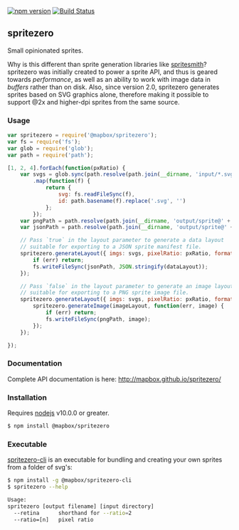 [![npm version](https://badge.fury.io/js/%40mapbox%2Fspritezero.svg)](https://badge.fury.io/js/%40mapbox%2Fspritezero)
[![Build Status](https://travis-ci.com/mapbox/spritezero.svg?branch=main)](https://travis-ci.com/mapbox/spritezero)

## spritezero

Small opinionated sprites.

Why is this different than sprite generation libraries like [spritesmith](https://github.com/Ensighten/spritesmith)?
spritezero was initially created to power a sprite API, and thus is geared towards
_performance_, as well as an ability to work with image data in _buffers_
rather than on disk. Also, since version 2.0, spritezero generates sprites
based on SVG graphics alone, therefore making it possible to support @2x
and higher-dpi sprites from the same source.


### Usage
```js
var spritezero = require('@mapbox/spritezero');
var fs = require('fs');
var glob = require('glob');
var path = require('path');

[1, 2, 4].forEach(function(pxRatio) {
    var svgs = glob.sync(path.resolve(path.join(__dirname, 'input/*.svg')))
        .map(function(f) {
            return {
                svg: fs.readFileSync(f),
                id: path.basename(f).replace('.svg', '')
            };
        });
    var pngPath = path.resolve(path.join(__dirname, 'output/sprite@' + pxRatio + '.png'));
    var jsonPath = path.resolve(path.join(__dirname, 'output/sprite@' + pxRatio + '.json'));

    // Pass `true` in the layout parameter to generate a data layout
    // suitable for exporting to a JSON sprite manifest file.
    spritezero.generateLayout({ imgs: svgs, pixelRatio: pxRatio, format: true }, function(err, dataLayout) {
        if (err) return;
        fs.writeFileSync(jsonPath, JSON.stringify(dataLayout));
    });

    // Pass `false` in the layout parameter to generate an image layout
    // suitable for exporting to a PNG sprite image file.
    spritezero.generateLayout({ imgs: svgs, pixelRatio: pxRatio, format: false }, function(err, imageLayout) {
        spritezero.generateImage(imageLayout, function(err, image) {
            if (err) return;
            fs.writeFileSync(pngPath, image);
        });
    });

});

```


### Documentation

Complete API documentation is here:  http://mapbox.github.io/spritezero/


### Installation

Requires [nodejs](http://nodejs.org/) v10.0.0 or greater.

```bash
$ npm install @mapbox/spritezero
```


### Executable

[spritezero-cli](https://github.com/mapbox/spritezero-cli) is an executable for bundling and creating your own sprites from a folder of svg's:

```bash
$ npm install -g @mapbox/spritezero-cli
$ spritezero --help

Usage:
spritezero [output filename] [input directory]
  --retina      shorthand for --ratio=2
  --ratio=[n]   pixel ratio
```
